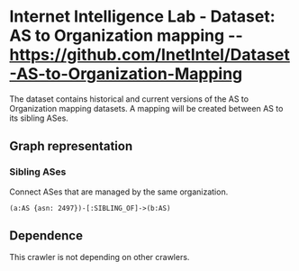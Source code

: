 # Internet Intelligence Lab - Dataset: AS to Organization mapping -- https://github.com/InetIntel/Dataset-AS-to-Organization-Mapping

The dataset contains historical and current versions of the AS to Organization 
mapping datasets. A mapping will be created between AS to its sibling ASes.

## Graph representation

### Sibling ASes
Connect ASes that are managed by the same organization.
```
(a:AS {asn: 2497})-[:SIBLING_OF]->(b:AS)
```

## Dependence

This crawler is not depending on other crawlers.
